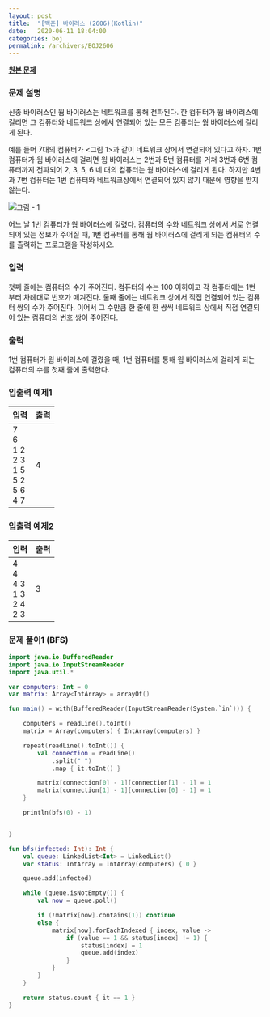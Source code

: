 ```yaml
---
layout: post
title:  "[백준] 바이러스 (2606)(Kotlin)"
date:   2020-06-11 18:04:00
categories: boj
permalink: /archivers/BOJ2606
---
```


**[원본 문제](https://www.acmicpc.net/problem/2606)**

### 문제 설명

신종 바이러스인 웜 바이러스는 네트워크를 통해 전파된다. 한 컴퓨터가 웜 바이러스에 걸리면 그 컴퓨터와 네트워크 상에서 연결되어 있는 모든 컴퓨터는 웜 바이러스에 걸리게 된다.

예를 들어 7대의 컴퓨터가 <그림 1>과 같이 네트워크 상에서 연결되어 있다고 하자. 1번 컴퓨터가 웜 바이러스에 걸리면 웜 바이러스는 2번과 5번 컴퓨터를 거쳐 3번과 6번 컴퓨터까지 전파되어 2, 3, 5, 6 네 대의 컴퓨터는 웜 바이러스에 걸리게 된다. 하지만 4번과 7번 컴퓨터는 1번 컴퓨터와 네트워크상에서 연결되어 있지 않기 때문에 영향을 받지 않는다.

![그림 - 1](https://www.acmicpc.net/upload/images/zmMEZZ8ioN6rhCdHmcIT4a7.png)

어느 날 1번 컴퓨터가 웜 바이러스에 걸렸다. 컴퓨터의 수와 네트워크 상에서 서로 연결되어 있는 정보가 주어질 때, 1번 컴퓨터를 통해 웜 바이러스에 걸리게 되는 컴퓨터의 수를 출력하는 프로그램을 작성하시오.

### 입력

첫째 줄에는 컴퓨터의 수가 주어진다. 컴퓨터의 수는 100 이하이고 각 컴퓨터에는 1번 부터 차례대로 번호가 매겨진다. 둘째 줄에는 네트워크 상에서 직접 연결되어 있는 컴퓨터 쌍의 수가 주어진다. 이어서 그 수만큼 한 줄에 한 쌍씩 네트워크 상에서 직접 연결되어 있는 컴퓨터의 번호 쌍이 주어진다.

### 출력

1번 컴퓨터가 웜 바이러스에 걸렸을 때, 1번 컴퓨터를 통해 웜 바이러스에 걸리게 되는 컴퓨터의 수를 첫째 줄에 출력한다.

### 입출력 예제1

|입력|출력|
|-----|-----|
|7<br>6<br>1 2<br>2 3<br>1 5<br>5 2<br>5 6<br>4 7|4|


### 입출력 예제2

|입력|출력|
|-----|-----|
|4<br>4<br>4 3<br>1 3<br>2 4<br>2 3|3|


### 문제 풀이1 (BFS)

```kotlin
import java.io.BufferedReader
import java.io.InputStreamReader
import java.util.*

var computers: Int = 0
var matrix: Array<IntArray> = arrayOf()

fun main() = with(BufferedReader(InputStreamReader(System.`in`))) {

    computers = readLine().toInt()
    matrix = Array(computers) { IntArray(computers) }

    repeat(readLine().toInt()) {
        val connection = readLine()
            .split(" ")
            .map { it.toInt() }

        matrix[connection[0] - 1][connection[1] - 1] = 1
        matrix[connection[1] - 1][connection[0] - 1] = 1
    }

    println(bfs(0) - 1)


}

fun bfs(infected: Int): Int {
    val queue: LinkedList<Int> = LinkedList()
    var status: IntArray = IntArray(computers) { 0 }

    queue.add(infected)

    while (queue.isNotEmpty()) {
        val now = queue.poll()

        if (!matrix[now].contains(1)) continue
        else {
            matrix[now].forEachIndexed { index, value ->
                if (value == 1 && status[index] != 1) {
                    status[index] = 1
                    queue.add(index)
                }
            }
        }
    }

    return status.count { it == 1 }
}
```

